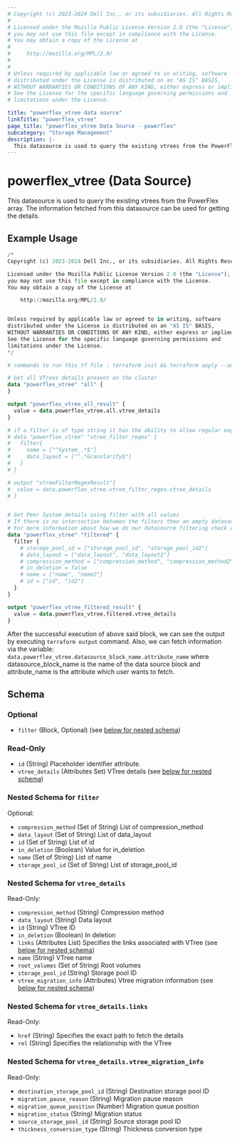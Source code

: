 ```yaml
---
# Copyright (c) 2023-2024 Dell Inc., or its subsidiaries. All Rights Reserved.
# 
# Licensed under the Mozilla Public License Version 2.0 (the "License");
# you may not use this file except in compliance with the License.
# You may obtain a copy of the License at
# 
#     http://mozilla.org/MPL/2.0/
# 
# 
# Unless required by applicable law or agreed to in writing, software
# distributed under the License is distributed on an "AS IS" BASIS,
# WITHOUT WARRANTIES OR CONDITIONS OF ANY KIND, either express or implied.
# See the License for the specific language governing permissions and
# limitations under the License.

title: "powerflex_vtree data source"
linkTitle: "powerflex_vtree"
page_title: "powerflex_vtree Data Source - powerflex"
subcategory: "Storage Management"
description: |-
  This datasource is used to query the existing vtrees from the PowerFlex array. The information fetched from this datasource can be used for getting the details.
---
```


# powerflex_vtree (Data Source)

This datasource is used to query the existing vtrees from the PowerFlex array. The information fetched from this datasource can be used for getting the details.

## Example Usage

```terraform
/*
Copyright (c) 2023-2024 Dell Inc., or its subsidiaries. All Rights Reserved.

Licensed under the Mozilla Public License Version 2.0 (the "License");
you may not use this file except in compliance with the License.
You may obtain a copy of the License at

    http://mozilla.org/MPL/2.0/


Unless required by applicable law or agreed to in writing, software
distributed under the License is distributed on an "AS IS" BASIS,
WITHOUT WARRANTIES OR CONDITIONS OF ANY KIND, either express or implied.
See the License for the specific language governing permissions and
limitations under the License.
*/

# commands to run this tf file : terraform init && terraform apply --auto-approve

# Get all VTrees details present on the cluster
data "powerflex_vtree" "all" {
}

output "powerflex_vtree_all_result" {
  value = data.powerflex_vtree.all.vtree_details
}

# if a filter is of type string it has the ability to allow regular expressions
# data "powerflex_vtree" "vtree_filter_regex" {
#   filter{
#     name = ["^System_.*$"]
#     data_layout = ["^.*Granularity$"]
#   }
# }

# output "vtreeFilterRegexResult"{
#  value = data.powerflex_vtree.vtree_filter_regex.vtree_details
# }


# Get Peer System details using filter with all values
# If there is no intersection between the filters then an empty datasource will be returned
# For more information about how we do our datasource filtering check out our guides: https://dell.github.io/terraform-docs/docs/storage/platforms/powerflex/product_guide/examples
data "powerflex_vtree" "filtered" {
  filter {
    # storage_pool_id = ["storage_pool_id", "storage_pool_id2"]
    # data_layout = ["data_layout", "data_layout2"]
    # compression_method = ["compression_method", "compression_method2"]
    # in_deletion = false
    # name = ["name", "name2"]
    # id = ["id", "id2"]
  }
}

output "powerflex_vtree_filtered_result" {
  value = data.powerflex_vtree.filtered.vtree_details
}
```

After the successful execution of above said block, we can see the output by executing `terraform output` command. Also, we can fetch information via the variable: `data.powerflex_vtree.datasource_block_name.attribute_name` where datasource_block_name is the name of the data source block and attribute_name is the attribute which user wants to fetch.

<!-- schema generated by tfplugindocs -->
## Schema

### Optional

- `filter` (Block, Optional) (see [below for nested schema](#nestedblock--filter))

### Read-Only

- `id` (String) Placeholder identifier attribute.
- `vtree_details` (Attributes Set) VTree details (see [below for nested schema](#nestedatt--vtree_details))

<a id="nestedblock--filter"></a>
### Nested Schema for `filter`

Optional:

- `compression_method` (Set of String) List of compression_method
- `data_layout` (Set of String) List of data_layout
- `id` (Set of String) List of id
- `in_deletion` (Boolean) Value for in_deletion
- `name` (Set of String) List of name
- `storage_pool_id` (Set of String) List of storage_pool_id


<a id="nestedatt--vtree_details"></a>
### Nested Schema for `vtree_details`

Read-Only:

- `compression_method` (String) Compression method
- `data_layout` (String) Data layout
- `id` (String) VTree ID
- `in_deletion` (Boolean) In deletion
- `links` (Attributes List) Specifies the links associated with VTree (see [below for nested schema](#nestedatt--vtree_details--links))
- `name` (String) VTree name
- `root_volumes` (Set of String) Root volumes
- `storage_pool_id` (String) Storage pool ID
- `vtree_migration_info` (Attributes) Vtree migration information (see [below for nested schema](#nestedatt--vtree_details--vtree_migration_info))

<a id="nestedatt--vtree_details--links"></a>
### Nested Schema for `vtree_details.links`

Read-Only:

- `href` (String) Specifies the exact path to fetch the details
- `rel` (String) Specifies the relationship with the VTree


<a id="nestedatt--vtree_details--vtree_migration_info"></a>
### Nested Schema for `vtree_details.vtree_migration_info`

Read-Only:

- `destination_storage_pool_id` (String) Destination storage pool ID
- `migration_pause_reason` (String) Migration pause reason
- `migration_queue_position` (Number) Migration queue position
- `migration_status` (String) Migration status
- `source_storage_pool_id` (String) Source storage pool ID
- `thickness_conversion_type` (String) Thickness conversion type


